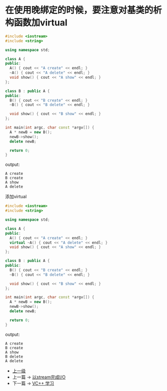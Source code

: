 # 在使用晚绑定的时候，要注意对基类的析构函数加virtual

```c++
#include <iostream>
#include <string>

using namespace std;

class A {
public:
  A() { cout << "A create" << endl; }
  ~A() { cout << "A delete" << endl; }
  void show() { cout << "A show" << endl; }
};

class B : public A {
public:
  B() { cout << "B create" << endl; }
  ~B() { cout << "B delete" << endl; }

  void show() { cout << "B show" << endl; }
};

int main(int argc, char const *argv[]) {
  A * newB = new B();
  newB->show();
  delete newB;

  return 0;
}

```

output:
```
A create
B create
A show
A delete
```

添加virtual

```c++
#include <iostream>
#include <string>

using namespace std;

class A {
public:
  A() { cout << "A create" << endl; }
  virtual ~A() { cout << "A delete" << endl; }
  void show() { cout << "A show" << endl; }
};

class B : public A {
public:
  B() { cout << "B create" << endl; }
  ~B() { cout << "B delete" << endl; }

  void show() { cout << "B show" << endl; }
};

int main(int argc, char const *argv[]) {
  A * newB = new B();
  newB->show();
  delete newB;

  return 0;
}
```

output:
```
A create
B create
A show
B delete
A delete
```
- [上一级](README.md)
- 上一篇 -> [以stream完成I/O](stream_IO.md)
- 下一篇 -> [VC++ 学习](visualC++.md)
